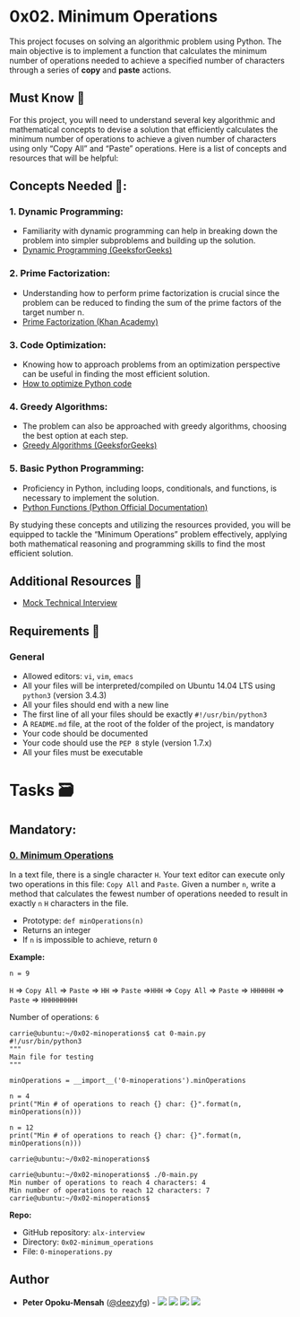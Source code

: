 0x02. Minimum Operations
========================

This project focuses on solving an algorithmic problem using Python. The main objective is to implement a function that calculates the minimum number of operations needed to achieve a specified number of characters through a series of **copy** and **paste** actions.

Must Know 🤔️
------------

For this project, you will need to understand several key algorithmic and mathematical concepts to devise a solution that efficiently calculates the minimum number of operations to achieve a given number of characters using only “Copy All” and “Paste” operations. Here is a list of concepts and resources that will be helpful:

Concepts Needed 📌:
--------------------

### 1. Dynamic Programming:

- Familiarity with dynamic programming can help in breaking down the problem into simpler subproblems and building up the solution.
- [Dynamic Programming (GeeksforGeeks)](https://www.geeksforgeeks.org/dynamic-programming/)

### 2. Prime Factorization:

- Understanding how to perform prime factorization is crucial since the problem can be reduced to finding the sum of the prime factors of the target number n.
- [Prime Factorization (Khan Academy)](https://www.khanacademy.org/math/pre-algebra/pre-algebra-factors-multiples/pre-algebra-prime-factorization-prealg/v/prime-factorization)

### 3. Code Optimization:

- Knowing how to approach problems from an optimization perspective can be useful in finding the most efficient solution.
- [How to optimize Python code](https://stackify.com/how-to-optimize-python-code/)

### 4. Greedy Algorithms:

- The problem can also be approached with greedy algorithms, choosing the best option at each step.
- [Greedy Algorithms (GeeksforGeeks)](https://www.geeksforgeeks.org/greedy-algorithms/)

### 5. Basic Python Programming:

- Proficiency in Python, including loops, conditionals, and functions, is necessary to implement the solution.
- [Python Functions (Python Official Documentation)](https://docs.python.org/3/tutorial/controlflow.html#defining-functions)

By studying these concepts and utilizing the resources provided, you will be equipped to tackle the “Minimum Operations” problem effectively, applying both mathematical reasoning and programming skills to find the most efficient solution.

Additional Resources 🔖️
------------------------

- [Mock Technical Interview](https://www.youtube.com/watch?feature=shared&v=V8DGdPkBBxg)

Requirements 📑️
----------------

### General 
  
- Allowed editors: `vi`, `vim`, `emacs` 
- All your files will be interpreted/compiled on Ubuntu 14.04 LTS using `python3` (version 3.4.3) 
- All your files should end with a new line 
- The first line of all your files should be exactly `#!/usr/bin/python3` 
- A `README.md` file, at the root of the folder of the project, is mandatory 
- Your code should be documented 
- Your code should use the `PEP 8` style (version 1.7.x) 
- All your files must be executable 

Tasks :card_file_box:
=====================

Mandatory:
------------

### [0. Minimum Operations](0-minoperations.py)

In a text file, there is a single character `H`. Your text editor can execute only two operations in this file: `Copy All` and `Paste`. Given a number `n`, write a method that calculates the fewest number of operations needed to result in exactly `n` `H` characters in the file.

-   Prototype: `def minOperations(n)`
-   Returns an integer
-   If `n` is impossible to achieve, return `0`

**Example:**

`n = 9`

`H` => `Copy All` => `Paste` => `HH` => `Paste` =>`HHH` => `Copy All` => `Paste` => `HHHHHH` => `Paste` => `HHHHHHHHH`

Number of operations: `6`

```
carrie@ubuntu:~/0x02-minoperations$ cat 0-main.py
#!/usr/bin/python3
"""
Main file for testing
"""

minOperations = __import__('0-minoperations').minOperations

n = 4
print("Min # of operations to reach {} char: {}".format(n, minOperations(n)))

n = 12
print("Min # of operations to reach {} char: {}".format(n, minOperations(n)))

carrie@ubuntu:~/0x02-minoperations$

```

```
carrie@ubuntu:~/0x02-minoperations$ ./0-main.py
Min number of operations to reach 4 characters: 4
Min number of operations to reach 12 characters: 7
carrie@ubuntu:~/0x02-minoperations$

```

**Repo:**

-   GitHub repository: `alx-interview`
-   Directory: `0x02-minimum_operations`
-   File: `0-minoperations.py`

## Author

- **Peter Opoku-Mensah** ([@deezyfg](https://github.com/deezyfg)) - 
  [<img src="https://img.shields.io/badge/Portfolio-20d6fe.svg?&style=plastic"/>](https://peter-opoku-mensah.netlify.app)
  [<img src="https://img.shields.io/badge/Twitter-1DA1F2.svg?&style=plastic&logo=twitter&logoColor=white"/>](https://twitter.com/coded_issue)
  [<img src="https://img.shields.io/badge/LinkedIn-0A66C2.svg?&style=plastic&logo=linkedin&logoColor=white"/>](https://www.linkedin.com/in/opokumensahpeter/)
  [<img src="https://img.shields.io/badge/GitHub-181717.svg?&style=plastic&logo=github&logoColor=white"/>](https://github.com/deezyfg)